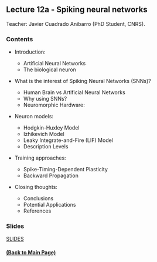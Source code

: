## Lecture 12a - Spiking neural networks 
Teacher: Javier Cuadrado Aníbarro (PhD Student, CNRS).

<!-- 
### Lecture video
View the recorded lecture [here](https://drive.google.com/file/d/123lmT9MS9i6zFSmeLgL6nuazDmyQToQ8/view?usp=sharing) (this will only be available for approximately 6 weeks after the course)
-->

### Contents
+ Introduction:
	+ Artificial Neural Networks
	+ The biological neuron

+ What is the interest of Spiking Neural Networks (SNNs)?
	+ Human Brain vs Artificial Neural Networks
	+ Why using SNNs?
	+ Neuromorphic Hardware: 

+ Neuron models:
	+ Hodgkin-Huxley Model
	+ Izhikevich Model
	+ Leaky Integrate-and-Fire (LIF) Model
	+ Description Levels

+ Training approaches:
	+ Spike-Timing-Dependent Plasticity
	+ Backward Propagation

+ Closing thoughts:
	+ Conclusions
	+ Potential Applications
	+ References


<!--- ### Practical work
+ Spiking neural networks and backward propagation.
	+ [(the link to notebook will be available soon).]( )
+ Spike-timing-dependant plasticity.
	+ [(the link to notebook will be available soon).]( ) --->
### Slides

[SLIDES](https://docs.google.com/presentation/d/1-qXFBjQ9PVMhjwtS2icwhn8zYT89ez5FBjRdfC8fnr4/edit?usp=share_link)

#### [(Back to Main Page)](../index.md)

